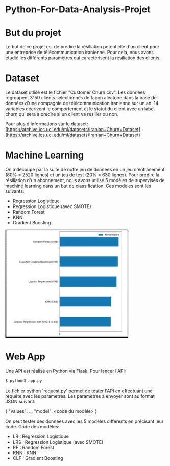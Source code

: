 # Python-For-Data-Analysis-Projet


# But du projet

Le but de ce projet est de prédire la résiliation potentielle d'un client pour une entreprise de télécommunication iranienne. Pour cela, nous avons étudié les différents paramètres qui caractérisent la résiliation des clients.

# Dataset
Le dataset utlisé est le fichier "Customer Churn.csv".
Les données regroupent 3150 clients sélectionnés de façon aléatoire dans la base de données d'une compagnie de télécommunication iranienne sur un an.
14 variables décrivent le comportement et le statut du client avec un label churn qui sera à predire si un client va résilier ou non.

Pour plus d'informations sur le dataset:  [https://archive.ics.uci.edu/ml/datasets/Iranian+Churn+Dataset](https://archive.ics.uci.edu/ml/datasets/Iranian+Churn+Dataset)

# Machine Learning

On a découpé par la suite de notre jeu de données en un jeu d'entranement (80% = 2520 lignes) et un jeu de test (20% = 630 lignes).
Pour prédire la résiliation d'un abonnement, nous avons utilisé 5 modèles de supervisés de machine learning dans un but de classification. Ces modèles sont les suivants:
  - Regression Logistique
  - Regression Logistique (avec SMOTE)
  - Random Forest
  - KNN
  - Gradient Boosting

![Comparaison précision modèles](/images/Accuracy_result.png)

# Web App

Une API est réalisé en Python via Flask. Pour lancer l'API:

```sh
$ python3 app.py
```

Le fichier python 'request.py' permet de tester l'API en effectuant une requête avec les paramètres.
Les paramètres à envoyer sont au format JSON suivant:

{
    "values": ...
    "model": <code du modèle>
}

On peut tester des données avec les 5 modèles différents en précisant leur code.
Code des modèles:
  - LR  : Regression Logistique
  - LRS : Regression Logistique (avec SMOTE)
  - RF  : Random Forest
  - KNN : KNN
  - CLF : Gradient Boosting

